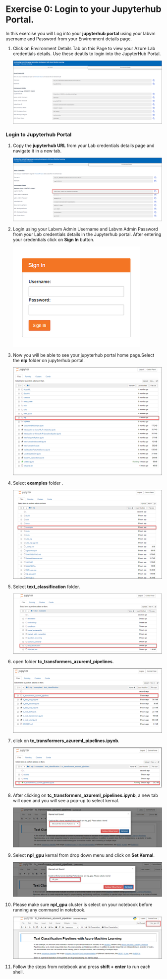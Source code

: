 # Exercise 0: Login to your Jupyterhub Portal.
In this exercise you will Log into your **jupyterhub portal** using your labvm username and Password from your Environment details page.
1. Click on Environment Details Tab on this Page to view your Azure Lab credentials details. Use these deatils to login into the JupyterHub Portal.<br/>

      ![](images/username.png)

### Login to Jupyterhub Portal

1. Copy the **jupyterhub URL** from your Lab credentials details page and navigate it in a new tab.

      ![](images/jupyterurl.png)

1. Login using your Labvm Admin Username and Labvm Admin Password from your Lab credentials details in the Jupyterhub portal. After entering your credentials click on **Sign In** button. 

     ![](images/jupyter.png)

1. Now you will be able to see your jupyterhub portal home page.Select the **nlp** folder on jupyterhub portal.

     ![](images/nlp.png)

1. Select **examples** folder .

     ![](images/examples.png)

1. Select **text_classification** folder.

     ![](images/textclassification.png)

1. open folder **tc_transformers_azureml_pipelines**.

     ![](images/tc.png)

1. click on **tc_transformers_azureml_pipelines.ipynb**.

     ![](images/pipeline.png)

1. After clicking on **tc_transformers_azureml_pipelines.ipynb**, a new tab will open and you will see a pop-up to select kernal.

     ![](images/popup.png)

1. Select **npl_gpu** kernal from drop down menu and click on **Set Kernal**.

     ![](images/nplgpu.png)

1. Please make sure **npl_gpu** cluster is select on your notebook before running any command in notebook.

     ![](images/nplselect.png)
     
1. Follow the steps from notebook and press **shift + enter** to run each shell.     
